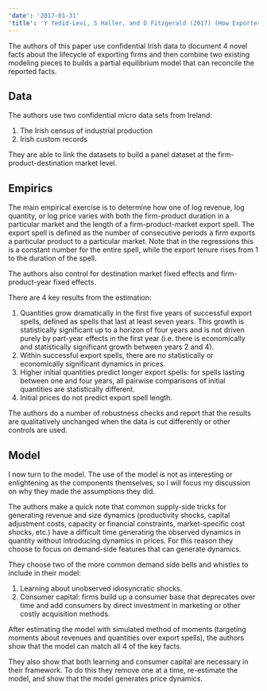 ```yaml
---
'date': '2017-01-31'
'title': 'Y Yedid-Levi, S Haller, and D Fitzgerald (2017) (How Exporters Grow)'
---
```


<p>The authors of this paper use confidential Irish data to document 4 novel facts about the lifecycle of exporting firms and then combine two existing modeling pieces to builds a partial equilibrium model that can reconcile the reported facts.</p>
<h2 id="data">Data</h2>
<p>The authors use two confidential micro data sets from Ireland:</p>
<ol type="1">
<li>The Irish census of industrial production</li>
<li>Irish custom records</li>
</ol>
<p>They are able to link the datasets to build a panel dataset at the firm-product-destination market level.</p>
<h2 id="empirics">Empirics</h2>
<p>The main empirical exercise is to determine how one of log revenue, log quantity, or log price varies with both the firm-product duration in a particular market and the length of a firm-product-market export spell. The export spell is defined as the number of consecutive periods a firm exports a particular product to a particular market. Note that in the regressions this is a constant number for the entire spell, while the export tenure rises from 1 to the duration of the spell.</p>
<p>The authors also control for destination market fixed effects and firm-product-year fixed effects.</p>
<p>There are 4 key results from the estimation:</p>
<ol type="1">
<li>Quantities grow dramatically in the first five years of successful export spells, defined as spells that last at least seven years. This growth is statistically significant up to a horizon of four years and is not driven purely by part-year effects in the first year (i.e. there is economically and statistically significant growth between years 2 and 4).</li>
<li>Within successful export spells, there are no statistically or economically significant dynamics in prices.</li>
<li>Higher initial quantities predict longer export spells: for spells lasting between one and four years, all pairwise comparisons of initial quantities are statistically different.</li>
<li>Initial prices do not predict export spell length.</li>
</ol>
<p>The authors do a number of robustness checks and report that the results are qualitatively unchanged when the data is cut differently or other controls are used.</p>
<h2 id="model">Model</h2>
<p>I now turn to the model. The use of the model is not as interesting or enlightening as the components themselves, so I will focus my discussion on why they made the assumptions they did.</p>
<p>The authors make a quick note that common supply-side tricks for generating revenue and size dynamics (productivity shocks, capital adjustment costs, capacity or financial constraints, market-specific cost shocks, etc.) have a difficult time generating the observed dynamics in quantity without introducing dynamics in prices. For this reason they choose to focus on demand-side features that can generate dynamics.</p>
<p>They choose two of the more common demand side bells and whistles to include in their model:</p>
<ol type="1">
<li>Learning about unobserved idiosyncratic shocks.</li>
<li>Consumer capital: firms build up a consumer base that deprecates over time and add consumers by direct investment in marketing or other costly acquisition methods.</li>
</ol>
<p>After estimating the model with simulated method of moments (targeting moments about revenues and quantities over export spells), the authors show that the model can match all 4 of the key facts.</p>
<p>They also show that both learning and consumer capital are necessary in their framework. To do this they remove one at a time, re-estimate the model, and show that the model generates price dynamics.</p>

